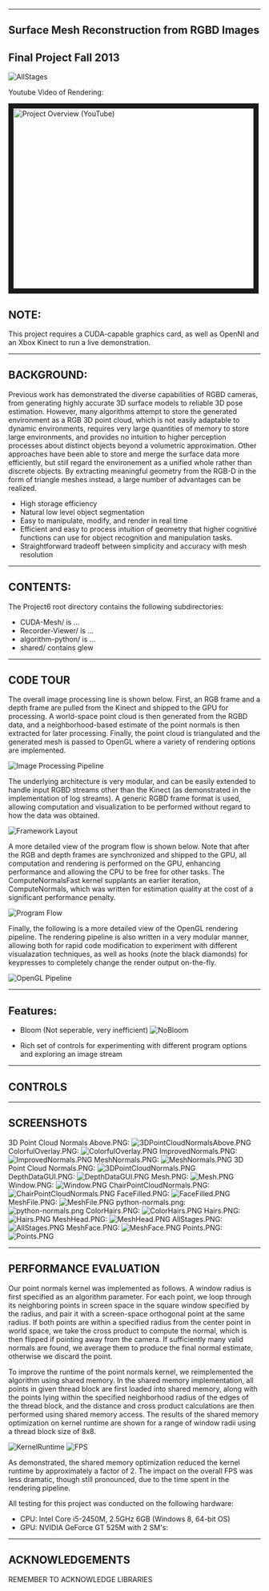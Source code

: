 -------------------------------------------------------------------------------
Surface Mesh Reconstruction from RGBD Images
-------------------------------------------------------------------------------
Final Project Fall 2013
-------------------------------------------------------------------------------
![AllStages](/docs/screenshots/AllStages.PNG)

Youtube Video of Rendering:
<dl>
<a href="http://www.youtube.com/watch?feature=player_embedded&v=pgOYZ76ZZw4
" target="_blank"><img src="http://img.youtube.com/vi/pgOYZ76ZZw4/0.jpg" 
alt="Project Overview (YouTube)" width="480" height="360" border="10" /></a>
</dl>

NOTE:
-------------------------------------------------------------------------------
This project requires a CUDA-capable graphics card, as well as OpenNI and an
Xbox Kinect to run a live demonstration.

-------------------------------------------------------------------------------
BACKGROUND:
-------------------------------------------------------------------------------
Previous work has demonstrated the diverse capabilities of RGBD cameras, from
generating highly accurate 3D surface models to reliable 3D pose estimation.
However, many algorithms attempt to store the generated environment as a RGB 3D
point cloud, which is not easily adaptable to dynamic environments, requires
very large quantities of memory to store large environments, and provides no
intuition to higher perception processes about distinct objects beyond a
volumetric approximation. Other approaches have been able to store and merge
the surface data more efficiently, but still regard the environement as a
unified whole rather than discrete objects. By extracting meaningful geometry
from the RGB-D in the form of triangle meshes instead, a large number of
advantages can be realized.

* High storage efficiency
* Natural low level object segmentation
* Easy to manipulate, modify, and render in real time
* Efficient and easy to process intuition of geometry that higher cognitive functions can use for object recognition and manipulation tasks.
* Straightforward tradeoff between simplicity and accuracy with mesh resolution

-------------------------------------------------------------------------------
CONTENTS:
-------------------------------------------------------------------------------
The Project6 root directory contains the following subdirectories:
	
* CUDA-Mesh/ is ...
* Recorder-Viewer/ is ...
* algorithm-python/ is ...
* shared/ contains glew

-------------------------------------------------------------------------------
CODE TOUR
-------------------------------------------------------------------------------

The overall image processing line is shown below. First, an RGB frame and a
depth frame are pulled from the Kinect and shipped to the GPU for processing. A
world-space point cloud is then generated from the RGBD data, and a
neighborhood-based estimate of the point normals is then extracted for later
processing. Finally, the point cloud is triangulated and the generated mesh is
passed to OpenGL where a variety of rendering options are implemented.

![Image Processing Pipeline](/docs/diagrams/ImageProcessingPipeline.png "Image Processing Pipeline")

The underlying architecture is very modular, and can be easily extended to
handle input RGBD streams other than the Kinect (as demonstrated in the
implementation of log streams). A generic RGBD frame format is used, allowing
computation and visualization to be performed without regard to how the data
was obtained.

![Framework Layout](/docs/diagrams/FrameworkLayout.png "Framework Layout")

A more detailed view of the program flow is shown below. Note that after the
RGB and depth frames are synchronized and shipped to the GPU, all computation
and rendering is performed on the GPU, enhancing performance and allowing the
CPU to be free for other tasks. The ComputeNormalsFast kernel supplants an
earlier iteration, ComputeNormals, which was written for estimation quality at
the cost of a significant performance penalty.

![Program Flow](/docs/diagrams/ProgramFlow.png "Program Flow")

Finally, the following is a more detailed view of the OpenGL rendering
pipeline. The rendering pipeline is also written in a very modular manner,
allowing both for rapid code modification to experiment with different
visualazation techniques, as well as hooks (note the black diamonds) for
keypresses to completely change the render output on-the-fly.

![OpenGL Pipeline](/docs/diagrams/OpenGLPipeline.png "OpenGL Pipeline")

-------------------------------------------------------------------------------
Features:
-------------------------------------------------------------------------------

* Bloom (Not seperable, very inefficient)
![NoBloom](/renders/LampNoBloom.PNG "Without Bloom")

* Rich set of controls for experimenting with different program options and exploring an image stream

-------------------------------------------------------------------------------
CONTROLS
-------------------------------------------------------------------------------



-------------------------------------------------------------------------------
SCREENSHOTS
-------------------------------------------------------------------------------

3D Point Cloud Normals Above.PNG:
![3DPointCloudNormalsAbove.PNG](/docs/screenshots/3DPointCloudNormalsAbove.PNG "3DPointCloudNormalsAbove.PNG")
ColorfulOverlay.PNG:
![ColorfulOverlay.PNG](/docs/screenshots/ColorfulOverlay.PNG "ColorfulOverlay.PNG")
ImprovedNormals.PNG:
![ImprovedNormals.PNG](/docs/screenshots/ImprovedNormals.PNG "ImprovedNormals.PNG")
MeshNormals.PNG:
![MeshNormals.PNG](/docs/screenshots/MeshNormals.PNG "MeshNormals.PNG")
3D Point Cloud Normals.PNG:
![3DPointCloudNormals.PNG](/docs/screenshots/3DPointCloudNormals.PNG "3DPointCloudNormals.PNG")
DepthDataGUI.PNG:
![DepthDataGUI.PNG](/docs/screenshots/DepthDataGUI.PNG "DepthDataGUI.PNG")
Mesh.PNG:
![Mesh.PNG](/docs/screenshots/Mesh.PNG "Mesh.PNG")
Window.PNG:
![Window.PNG](/docs/screenshots/Window.PNG "Window.PNG")
ChairPointCloudNormals.PNG:
![ChairPointCloudNormals.PNG](/docs/screenshots/ChairPointCloudNormals.PNG "ChairPointCloudNormals.PNG")
FaceFilled.PNG:
![FaceFilled.PNG](/docs/screenshots/FaceFilled.PNG "FaceFilled.PNG")
MeshFile.PNG:
![MeshFile.PNG](/docs/screenshots/MeshFile.PNG "MeshFile.PNG")
python-normals.png:
![python-normals.png](/docs/screenshots/python-normals.png "python-normals.png")
ColorHairs.PNG:
![ColorHairs.PNG](/docs/screenshots/ColorHairs.PNG "ColorHairs.PNG")
Hairs.PNG:
![Hairs.PNG](/docs/screenshots/Hairs.PNG "Hairs.PNG")
MeshHead.PNG:
![MeshHead.PNG](/docs/screenshots/MeshHead.PNG "MeshHead.PNG")
AllStages.PNG:
![AllStages.PNG](/docs/screenshots/AllStages.PNG "AllStages.PNG")
MeshFace.PNG:
![MeshFace.PNG](/docs/screenshots/MeshFace.PNG "MeshFace.PNG")
Points.PNG:
![Points.PNG](/docs/screenshots/Points.PNG "Points.PNG")

-------------------------------------------------------------------------------
PERFORMANCE EVALUATION
-------------------------------------------------------------------------------

Our point normals kernel was implemented as follows. A window radius is first
specified as an algorithm parameter. For each point, we loop through its
neighboring points in screen space in the square window specified by the
radius, and pair it with a screen-space orthogonal point at the same radius. If
both points are within a specified radius from the center point in world space,
we take the cross product to compute the normal, which is then flipped if
pointing away from the camera. If sufficiently many valid normals are found, we
average them to produce the final normal estimate, otherwise we discard the
point.

To improve the runtime of the point normals kernel, we reimplemented the
algorithm using shared memory. In the shared memory implementation, all points
in given thread block are first loaded into shared memory, along with the
points lying within the specified neighborhood radius of the edges of the
thread block, and the distance and cross product calculations are then
performed using shared memory access. The results of the shared memory
optimization on kernel runtime are shown for a range of window radii using a
thread block size of 8x8.

![KernelRuntime](/docs/performance/SharedVsGlobalRuntime.png "Kernel Runtime")
![FPS](/docs/performance/SharedVsGlobalFPS.png "FPS")

As demonstrated, the shared memory optimization reduced the kernel runtime by
approximately a factor of 2. The impact on the overall FPS was less dramatic,
though still pronounced, due to the time spent in the rendering pipeline.

All testing for this project was conducted on the following hardware:
* CPU: Intel Core i5-2450M, 2.5GHz 6GB (Windows 8, 64-bit OS)
* GPU: NVIDIA GeForce GT 525M with 2 SM's:

-------------------------------------------------------------------------------
ACKNOWLEDGEMENTS
-------------------------------------------------------------------------------

REMEMBER TO ACKNOWLEDGE LIBRARIES

